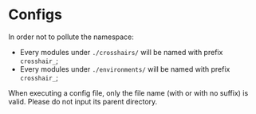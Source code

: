 # Configs

In order not to pollute the namespace:

- Every modules under `./crosshairs/` will be named with prefix `crosshair_`;
- Every modules under `./environments/` will be named with prefix `crosshair_`;

When executing a config file, only the file name (with or with no suffix) is valid. Please do not input its parent directory.
